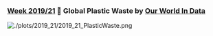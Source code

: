 ### [Week 2019/21](https://github.com/Z3tt/TidyTuesday/blob/master/R/2019_21_PlasticWaste.Rmd) 🚮 Global Plastic Waste by [Our World In Data](https://ourworldindata.org/plastic-pollution)
![./plots/2019_21/2019_21_PlasticWaste.png](https://raw.githubusercontent.com/Z3tt/TidyTuesday/master/plots/2019_21/2019_21_PlasticWaste.png)
